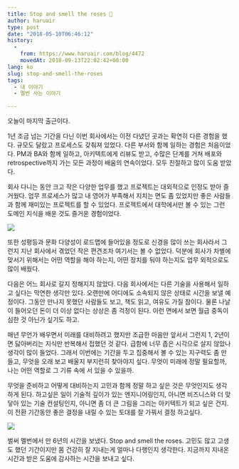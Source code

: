```yaml
---
title: Stop and smell the roses 🌹
author: haruair
type: post
date: "2018-05-10T06:46:12"
history:
  - 
    from: https://www.haruair.com/blog/4472
    movedAt: 2018-09-13T22:02:42+00:00
lang: ko
slug: stop-and-smell-the-roses
tags:
  - 내 이야기
  - 멜번 사는 이야기

---
```

오늘이 마지막 출근이다.

1년 조금 넘는 기간을 다닌 이번 회사에서는 이전 다녔던 곳과는 확연히 다른 경험을 했다. 규모도 달랐고 프로세스도 갖춰져 있었다. 다른 부서와 함께 일하는 경험은 처음이었다. PM과 BA와 함께 일하고, 아키텍트에게 리뷰도 받고, 수많은 단계를 거쳐 배포와 retrospective까지 가는 모든 과정이 배움의 연속이었다. 모두 친절하고 많이 도움 받았다.

회사 다니는 동안 크고 작은 다양한 업무를 했고 프로젝트는 대외적으로 인정도 받아 즐거웠다. 업무 프로세스가 많고 내 영어가 부족해서 지치는 면도 좀 있었지만 좋은 사람들과 함께 재미있는 프로젝트를 할 수 있었다. 프로젝트에서 대학에서만 볼 수 있는 그런 도메인 지식을 배운 것도 즐거운 경험이었다.

<img
src="https://scontent-lax3-1.xx.fbcdn.net/v/t1.18169-9/27072782_1769631846402286_6490159432207698943_n.jpg?_nc_cat=104&ccb=1-7&_nc_sid=7b2446&_nc_ohc=QQ5hCHqZaBkQ7kNvgGVzx1Z&_nc_zt=23&_nc_ht=scontent-lax3-1.xx&oh=00_AYAic8N4Z8wXruZ0Vc5ebAUG8oWXREHlIzA6k2XT-rUbFA&oe=6744BA65" />

또한 성평등과 문화 다양성이 로드맵에 들어있을 정도로 신경을 많이 쓰는 회사라서 그런지 지난 회사에서 겪었던 작은 편견조차 여기서는 볼 수 없었다. 덕분에 회사가 차별에 맞서기 위해서는 어떤 역할을 해야 하는지, 어떤 장치를 둬야 하는지도 업무 외적으로도 많이 배웠다.

다음은 어느 회사로 갈지 정해지지 않았다. 다음 회사에서는 다른 기술을 사용해서 일하고 싶다는 막연한 생각만 있다. 오랜만에 어디에도 소속되지 않은 상태로 시간을 보낼 예정이다. 그동안 만나지 못했던 사람들도 보고, 책도 읽고, 여유도 가질 참이다. 물론 나날이 들어오던 돈이 더 이상 없다는 상상은 좀 걱정이 된다. 이런 면에서 보면 월급 중독이 심한 것 아닌가 싶기도 하고.

매년 무언가 배우면서 미래를 대비하려고 했지만 조급한 마음만 앞서서 그런지 1, 2년이면 닳아버리는 지식만 반복해서 접했던 것 같다. 급함에 너무 좁은 시각으로 살지 않았나 생각이 많이 들었다. 그래서 이번에는 기간을 두고 집중해서 볼 수 있는 지구력도 좀 만들고, 무엇을 오래 보고 배울지 부지런히 찾아야지 싶다. 무엇이 미래에 정말 필요할까, 나는 어떤 역할로 그 기류 속에 서 있을 수 있을까.

무엇을 준비하고 어떻게 대비하는지 고민과 함께 정말 하고 싶은 것은 무엇인지도 생각하게 된다. 하고싶은 일이 기술적 깊이가 있는 엔지니어링인지, 아니면 비즈니스와 더 맞닿아 있는 기술 컨설팅인지, 아니면 좀 더 큰 그림을 그리는 아키텍트가 되고 싶은 건지. 이 전환 기간동안 좋은 결정을 내릴 수 있는 토대를 잘 가꿔서 결정 하고싶다.

<img
src="https://scontent.cdninstagram.com/v/t51.2885-15/31502050_246169269270430_4405030402805202944_n.jpg?stp=dst-jpg_e35&efg=eyJ2ZW5jb2RlX3RhZyI6ImltYWdlX3VybGdlbi4xMDgweDgxMC5zZHIuZjI4ODUuZGVmYXVsdF9pbWFnZSJ9&_nc_ht=scontent.cdninstagram.com&_nc_cat=110&_nc_ohc=e4wKEQhUQn8Q7kNvgGNK0FS&_nc_gid=903e0b00781649579da36ccec82e0122&edm=APs17CUBAAAA&ccb=7-5&ig_cache_key=MTc3NjUxMDQ4ODA2NzUyMzg1OA%3D%3D.3-ccb7-5&oh=00_AYAEQU0w951HL_ref8tHyaewnLkOr1satIRv-7mlDKv_Dg&oe=67232865&_nc_sid=10d13b"
/>

벌써 멜번에서 만 6년의 시간을 보냈다. Stop and smell the roses. 고민도 많고 고생도 했던 기간이지만 몸 건강히 잘 지내는게 얼마나 다행인지 생각한다. 지금까지 지내온 시간과 받은 도움에 감사하는 시간을 보내고 싶다.

